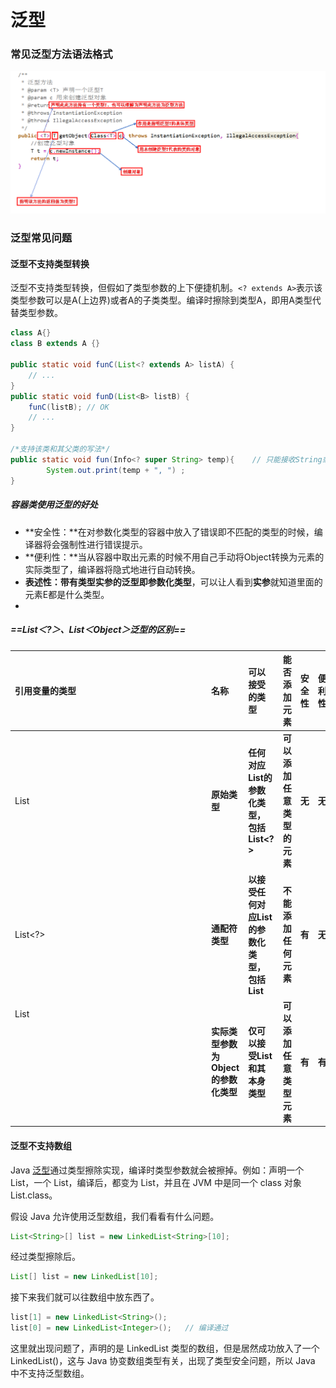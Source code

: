 # 泛型

### 常见泛型方法语法格式

![image-20220717175516197](JAVA26泛型.assets/image-20220717175516197.png)



### 泛型常见问题

#### 泛型不支持类型转换

泛型不支持类型转换，但假如了类型参数的上下便捷机制。`<? extends A>`表示该类型参数可以是A(上边界)或者A的子类类型。编译时擦除到类型A，即用A类型代替类型参数。

```java
class A{}
class B extends A {}

public static void funC(List<? extends A> listA) {
    // ...          
}
public static void funD(List<B> listB) {
    funC(listB); // OK
    // ...             
}

/*支持该类和其父类的写法*/
public static void fun(Info<? super String> temp){    // 只能接收String或Object类型的泛型，String类的父类只有Object类
        System.out.print(temp + ", ") ;
}
```





##### 容器类使用泛型的好处

- **安全性：**在对参数化类型的容器中放入了错误即不匹配的类型的时候，编译器将会强制性进行错误提示。
- **便利性：**当从容器中取出元素的时候不用自己手动将Object转换为元素的实际类型了，编译器将隐式地进行自动转换。
- **表述性：带有类型实参的泛型即参数化类型**，可以让人看到**实参**就知道里面的元素E都是什么类型。
- 

##### ==List＜?＞、List＜Object＞泛型的区别==

| 引用变量的类型 | 名称                                 | 可以接受的类型                                  | 能否添加元素               | 安全性 | 便利性 | 表述性 |
| :------------- | :----------------------------------- | :---------------------------------------------- | :------------------------- | :----- | :----- | :----- |
| List           | **原始类型**                         | **任何对应List<E>的参数化类型， 包括List<?>**   | **可以添加任意类型的元素** | **无** | **无** | **无** |
| List<?>        | **通配符类型**                       | **以接受任何对应List<E>的参数化类型，包括List** | **不能添加任何元素**       | **有** | **无** | **有** |
| List<Object>   | **实际类型参数为Object的参数化类型** | **仅可以接受List和其本身类型**                  | **可以添加任意类型元素**   | **有** | **有** | **有** |



#### 泛型不支持数组

Java [泛型](https://so.csdn.net/so/search?q=泛型&spm=1001.2101.3001.7020)通过类型擦除实现，编译时类型参数就会被擦掉。例如：声明一个 List<String>，一个 List<Integer>，编译后，都变为 List，并且在 JVM 中是同一个 class 对象 List.class。

假设 Java 允许使用泛型数组，我们看看有什么问题。

```java
List<String>[] list = new LinkedList<String>[10];
```

经过类型擦除后。

```java
List[] list = new LinkedList[10];
```

接下来我们就可以往数组中放东西了。

```java
list[1] = new LinkedList<String>();	
list[0] = new LinkedList<Integer>();   // 编译通过
```

这里就出现问题了，声明的是 LinkedList<String> 类型的数组，但是居然成功放入了一个 LinkedList<Integer>()，这与 Java 协变数组类型有关，出现了类型安全问题，所以 Java 中不支持泛型数组。



#### 
